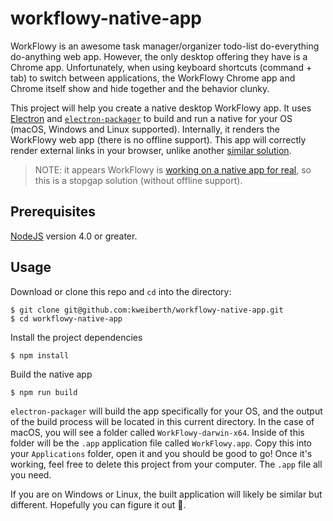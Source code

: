 # workflowy-native-app

WorkFlowy is an awesome task manager/organizer todo-list do-everything do-anything web app. However, the only desktop offering they have is a Chrome app. Unfortunately, when using keyboard shortcuts (command + tab) to switch between applications, the WorkFlowy Chrome app and Chrome itself show and hide together and the behavior clunky.

This project will help you create a native desktop WorkFlowy app. It uses [Electron](https://electron.atom.io/) and [`electron-packager`](https://github.com/electron-userland/electron-packager) to build and run a native for your OS (macOS, Windows and Linux supported). Internally, it renders the WorkFlowy web app (there is no offline support). This app will correctly render external links in your browser, unlike another [similar solution](https://itunes.apple.com/us/app/workflowy-menuapp/id965079797?mt=12).

> NOTE: it appears WorkFlowy is [working on a native app for real](https://workflowy.zendesk.com/hc/en-us/articles/203295295-Offline-Apps), so this is a stopgap solution (without offline support).

## Prerequisites

[NodeJS](https://nodejs.org) version 4.0 or greater.

## Usage

Download or clone this repo and `cd` into the directory:

```
$ git clone git@github.com:kweiberth/workflowy-native-app.git
$ cd workflowy-native-app
```

Install the project dependencies

```
$ npm install
```

Build the native app

```
$ npm run build
```

`electron-packager` will build the app specifically for your OS, and the output of the build process will be located in this current directory. In the case of macOS, you will see a folder called `WorkFlowy-darwin-x64`. Inside of this folder will be the `.app` application file called `WorkFlowy.app`. Copy this into your `Applications` folder, open it and you should be good to go! Once it's working, feel free to delete this project from your computer. The `.app` file all you need.

If you are on Windows or Linux, the built application will likely be similar but different. Hopefully you can figure it out 😬.

